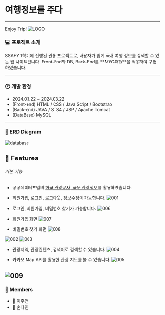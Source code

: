 # 여행정보를 주다

---

Enjoy Trip!
![LOGO](/imgs/LOGO.png)

### 💻 프로젝트 소개

SSAFY 1학기에 진행된 관통 프로젝트로, 사용자가 쉽게 국내 여행 정보를 검색할 수 있는 웹 사이트입니다.
Front-End와 DB, Back-End를 **_MVC패턴_**을 적용하여 구현하였습니다.

---

### 🕐 개발 환경

- 2024.03.22 ~ 2024.03.22
- (Front-end) HTML / CSS / Java Script / Bootstrap
- (Back-end) JAVA / STS4 / JSP / Apache Tomcat
- (DataBase) MySQL

---

### 📝 ERD Diagram

![database](/imgs/ERD_Diagram.JPG)

## 📝 Features

###### 기본 기능

- 공공데이터포털의 [한국 관광공사, 국문 관광정보](https://www.data.go.kr/data/15101578/openapi.do)를 활용하였습니다.
- 회원가입, 로그인, 로그아웃, 정보수정이 가능합니다.
  ![001](/imgs/001.jpg)

- 로그인, 회원가입, 비밀번호 찾기가 가능합니다.
  ![006](/imgs/006.jpg)

- 회원가입 화면
  ![007](/imgs/007.jpg)

- 비밀번호 찾기 화면
  ![008](/imgs/008.jpg)

![002](/imgs/002.jpg)
![003](/imgs/003.jpg)

- 관광지역, 관광컨텐츠, 검색어로 검색할 수 있습니다.
  ![004](/imgs/004.jpg)

- 카카오 Map API를 활용한 관광 지도를 볼 수 있습니다.
  ![005](/imgs/005.jpg)

## ![009](/imgs/009.jpg)

### 🏃 Members

- 👨 이주연
- 👩 손다인
